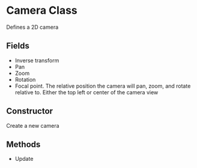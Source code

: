 # Camera Class
Defines a 2D camera

## Fields
- Inverse transform
- Pan
- Zoom
- Rotation
- Focal point. The relative position the camera will pan, zoom, and rotate relative to. Either the top left or center of the camera view

## Constructor
Create a new camera

## Methods
- Update
